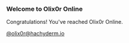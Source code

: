 ### Welcome to Olix0r Online

Congratulations! You've reached Olix0r Online.

<a rel="me" href="https://hachyderm.io/@olix0r">@olix0r@hachyderm.io</a>
